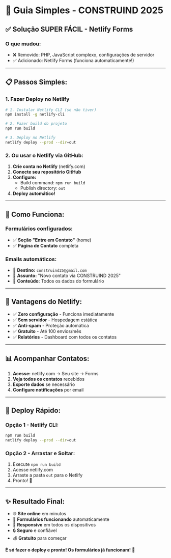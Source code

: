 # 🚀 Guia Simples - CONSTRUIND 2025

## ✅ **Solução SUPER FÁCIL - Netlify Forms**

### **O que mudou:**
- ❌ Removido: PHP, JavaScript complexo, configurações de servidor
- ✅ Adicionado: Netlify Forms (funciona automaticamente!)

---

## **📋 Passos Simples:**

### **1. Fazer Deploy no Netlify**
```bash
# 1. Instalar Netlify CLI (se não tiver)
npm install -g netlify-cli

# 2. Fazer build do projeto
npm run build

# 3. Deploy no Netlify
netlify deploy --prod --dir=out
```

### **2. Ou usar o Netlify via GitHub:**
1. **Crie conta no Netlify** (netlify.com)
2. **Conecte seu repositório GitHub**
3. **Configure:**
   - Build command: `npm run build`
   - Publish directory: `out`
4. **Deploy automático!**

---

## **📧 Como Funciona:**

### **Formulários configurados:**
- ✅ **Seção "Entre em Contato"** (home)
- ✅ **Página de Contato** completa

### **Emails automáticos:**
- 📧 **Destino:** `construind25@gmail.com`
- 📧 **Assunto:** "Novo contato via CONSTRUIND 2025"
- 📧 **Conteúdo:** Todos os dados do formulário

---

## **🎯 Vantagens do Netlify:**

- ✅ **Zero configuração** - Funciona imediatamente
- ✅ **Sem servidor** - Hospedagem estática
- ✅ **Anti-spam** - Proteção automática
- ✅ **Gratuito** - Até 100 envios/mês
- ✅ **Relatórios** - Dashboard com todos os contatos

---

## **📊 Acompanhar Contatos:**

1. **Acesse:** netlify.com → Seu site → Forms
2. **Veja todos os contatos** recebidos
3. **Exporte dados** se necessário
4. **Configure notificações** por email

---

## **🚀 Deploy Rápido:**

### **Opção 1 - Netlify CLI:**
```bash
npm run build
netlify deploy --prod --dir=out
```

### **Opção 2 - Arrastar e Soltar:**
1. Execute `npm run build`
2. Acesse netlify.com
3. Arraste a pasta `out` para o Netlify
4. Pronto! 🎉

---

## **✨ Resultado Final:**

- 🌐 **Site online** em minutos
- 📧 **Formulários funcionando** automaticamente
- 📱 **Responsivo** em todos os dispositivos
- 🔒 **Seguro** e confiável
- 💰 **Gratuito** para começar

**É só fazer o deploy e pronto! Os formulários já funcionam!** 🚀


